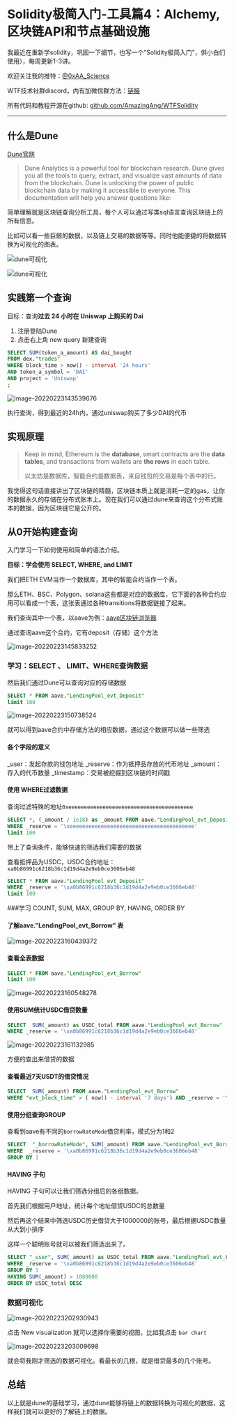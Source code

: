 # Solidity极简入门-工具篇4：Alchemy, 区块链API和节点基础设施

我最近在重新学solidity，巩固一下细节，也写一个“Solidity极简入门”，供小白们使用），每周更新1-3讲。

欢迎关注我的推特：[@0xAA_Science](https://twitter.com/0xAA_Science)

WTF技术社群discord，内有加微信群方法：[链接](https://discord.gg/5akcruXrsk)

所有代码和教程开源在github: [github.com/AmazingAng/WTFSolidity](https://github.com/AmazingAng/WTFSolidity)

-----
## 什么是Dune

[Dune官网](https://dune.xyz/)

> Dune Analytics is a powerful tool for blockchain research. Dune gives you all the tools to query, extract, and visualize vast amounts of data from the blockchain. Dune is unlocking the power of public blockchain data by making it accessible to everyone. This documentation will help you answer questions like:


简单理解就是区块链查询分析工具，每个人可以通过写类sql语言查询区块链上的所有信息。

比如可以看一些巨鲸的数据，以及链上交易的数据等等。同时他能便捷的将数据转换为可视化的图表。

![dune可视化](./img/1.png)

![dune可视化](./img/2.png)



## 实践第一个查询

目标：查询**过去 24 小时在 Uniswap 上购买的 Dai**

1. 注册登陆Dune
2. 点击右上角 new query 新建查询

```sql
SELECT SUM(token_a_amount) AS dai_bought
FROM dex."trades"
WHERE block_time > now() - interval '24 hours'
AND token_a_symbol = 'DAI'
AND project = 'Uniswap'
;
```

![image-20220223143539676](./img/3.png)

执行查询，得到最近的24h内，通过uniswap购买了多少DAI的代币

## 实现原理

> Keep in mind, Ethereum is the **database**, smart contracts are the **data tables**, and transactions from wallets are **the rows** in each table.
>
> 以太坊是数据库，智能合约是数据表，来自钱包的交易是每个表中的行。

我觉得这句话直接讲出了区块链的精髓，区块链本质上就是消耗一定的gas，让你的数据永久的存储在分布式账本上。现在我们可以通过dune来查询这个分布式账本的数据，因为区块链它是公开的。

## 从0开始构建查询

入门学习一下如何使用和简单的语法介绍。

**目标：学会使用 SELECT, WHERE, and LIMIT**

我们把ETH EVM当作一个数据库，其中的智能合约当作一个表。

那么ETH、BSC、Polygon、solana这些都是对应的数据库，它下面的各种合约应用可以看成一个表，这张表通过各种transitions将数据链接了起来。

我们查询其中一个表，以aave为例：[aave区块链浏览器](https://etherscan.io/address/0x398ec7346dcd622edc5ae82352f02be94c62d119#writeProxyContract)

通过查询aave这个合约，它有deposit（存储）这个方法

![image-20220223145833252](https://afox-1256168983.cos.ap-shanghai.myqcloud.com/image-20220223145833252.png)



### 学习：SELECT 、 LIMIT、WHERE查询数据

然后我们通过Dune可以查询对应的存储数据

```sql
SELECT * FROM aave."LendingPool_evt_Deposit"
limit 100
```

![image-20220223150738524](https://afox-1256168983.cos.ap-shanghai.myqcloud.com/image-20220223150738524.png)

就可以得到aave合约中存储方法的相应数据，通过这个数据可以做一些筛选

#### 各个字段的意义

_user：发起存款的钱包地址
_reserve：作为抵押品存放的代币地址
_amount：存入的代币数量
_timestamp：交易被挖掘到区块链的时间戳

#### 使用 WHERE过滤数据

查询过滤特殊的地址`0xeeeeeeeeeeeeeeeeeeeeeeeeeeeeeeeeeeeeeeee`

```sql
SELECT *, (_amount / 1e18) as _amount FROM aave."LendingPool_evt_Deposit"
WHERE _reserve = '\xeeeeeeeeeeeeeeeeeeeeeeeeeeeeeeeeeeeeeeee'
limit 100
```

带上了查询条件，能够快速的筛选我们需要的数据

查看抵押品为USDC，USDC合约地址：`xa0b86991c6218b36c1d19d4a2e9eb0ce3606eb48`

```sql
SELECT * FROM aave."LendingPool_evt_Deposit"
WHERE _reserve = '\xa0b86991c6218b36c1d19d4a2e9eb0ce3606eb48'
limit 100
```



###学习 COUNT, SUM, MAX, GROUP BY, HAVING, ORDER BY

#### 了解aave."LendingPool_evt_Borrow" 表

![image-20220223160439372](https://afox-1256168983.cos.ap-shanghai.myqcloud.com/image-20220223160439372.png)

#### 查看全表数据

```sql
SELECT * FROM aave."LendingPool_evt_Borrow"
limit 100
```

![image-20220223160548278](https://afox-1256168983.cos.ap-shanghai.myqcloud.com/image-20220223160548278.png)

#### 使用SUM统计USDC借贷数量

```sql
SELECT  SUM(_amount) as USDC_total FROM aave."LendingPool_evt_Borrow"
WHERE _reserve = '\xa0b86991c6218b36c1d19d4a2e9eb0ce3606eb48'
```

![image-20220223161132985](https://afox-1256168983.cos.ap-shanghai.myqcloud.com/image-20220223161132985.png)

方便的查出来借贷的数据

#### 查看最近7天USDT的借贷情况

```sql
SELECT  SUM(_amount) FROM aave."LendingPool_evt_Borrow"
WHERE "evt_block_time" > ( now() - interval '7 days') AND _reserve = '\xa0b86991c6218b36c1d19d4a2e9eb0ce3606eb48'

```

#### 使用分组查询GROUP

查看到aave有不同的`borrowRateMode`借贷利率，模式分为1和2

```sql
SELECT  "_borrowRateMode", SUM(_amount) FROM aave."LendingPool_evt_Borrow"
WHERE  _reserve = '\xa0b86991c6218b36c1d19d4a2e9eb0ce3606eb48'
GROUP BY 1
```

#### HAVING 子句

HAVING 子句可以让我们筛选分组后的各组数据。

首先我们根据用户地址，统计每个地址借贷USDC的总数量

然后再这个结果中筛选USDC历史借贷大于1000000的账号，最后根据USDC数量从大到小排序

这样一个聪明账号就可以被我们筛选出来了。

```sql
SELECT "_user", SUM(_amount) as USDC_total FROM aave."LendingPool_evt_Borrow"
WHERE _reserve = '\xa0b86991c6218b36c1d19d4a2e9eb0ce3606eb48'
GROUP BY 1
HAVING SUM(_amount) > 1000000
ORDER BY USDC_total DESC
```

### 数据可视化

![image-20220223202930943](https://afox-1256168983.cos.ap-shanghai.myqcloud.com/image-20220223202930943.png)

点击 New visualization 就可以选择你需要的视图，比如我点击 `bar chart`

![image-20220223203009698](https://afox-1256168983.cos.ap-shanghai.myqcloud.com/image-20220223203009698.png)

就会将我刚才筛选的数据可视化。看最长的几根，就是借贷最多的几个账号。



## 总结

以上就是dune的基础学习，通过dune能够将链上的数据转换为可视化的数据，这样我们就可以更好的了解链上的数据。
